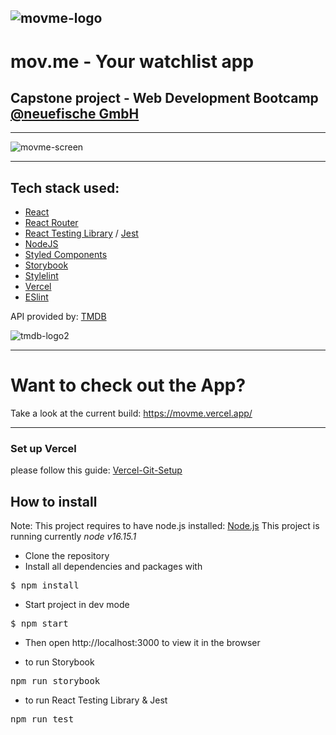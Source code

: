 ![movme-logo](https://user-images.githubusercontent.com/74057596/180731590-7f04a2ed-1128-4021-ad57-495cac535bd8.png)
---
# mov.me - Your watchlist app

## Capstone project - Web Development Bootcamp [@neuefische GmbH](https://www.neuefische.de)

---

![movme-screen](https://user-images.githubusercontent.com/74057596/180635521-0d40f1e5-43d3-441c-b48c-24a1601a9326.jpg)

---

## Tech stack used:

- [React](https://reactjs.org/)
- [React Router](https://reactrouter.com/le)
- [React Testing Library](https://testing-library.com/) / [Jest](https://jestjs.io/)
- [NodeJS](https://nodejs.org/)
- [Styled Components](https://www.styled-components.com/)
- [Storybook](https://storybook.js.org/)
- [Stylelint](https://stylelint.io/)
- [Vercel](https://vercel.com/)
- [ESlint](https://eslint.org/)


API provided by: [TMDB](https://www.themoviedb.org/)

![tmdb-logo2](https://user-images.githubusercontent.com/74057596/180735118-8488cab3-28cd-4325-ae20-c879c83cef0d.png)

---

# Want to check out the App?

Take a look at the current build: https://movme.vercel.app/

---

### Set up Vercel 

please follow this guide: [Vercel-Git-Setup](https://vercel.com/docs/concepts/git)

## How to install

Note: This project requires to have node.js installed: [Node.js](https://nodejs.org/en/)
This project is running currently _node v16.15.1_

- Clone the repository
- Install all dependencies and packages with
<pre>
$ npm install
</pre>

- Start project in dev mode
<pre>
$ npm start
</pre>
- Then open http://localhost:3000 to view it in the browser

- to run Storybook
<pre>
npm run storybook
</pre>

- to run React Testing Library & Jest
<pre>
npm run test
</pre>




